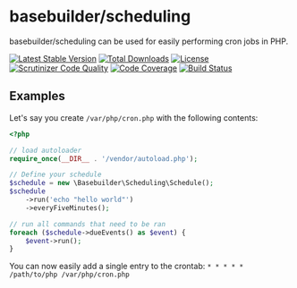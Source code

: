 # basebuilder/scheduling
basebuilder/scheduling can be used for easily performing cron jobs in PHP.

[![Latest Stable Version](https://poser.pugx.org/basebuilder/scheduling/v/stable)](https://packagist.org/packages/basebuilder/scheduling)
[![Total Downloads](https://poser.pugx.org/basebuilder/scheduling/downloads)](https://packagist.org/packages/basebuilder/scheduling)
[![License](https://poser.pugx.org/basebuilder/scheduling/license)](https://packagist.org/packages/basebuilder/scheduling)
[![Scrutinizer Code Quality](https://scrutinizer-ci.com/g/clansman-nl/scheduling/badges/quality-score.png?b=master)](https://scrutinizer-ci.com/g/clansman-nl/scheduling/?branch=master)
[![Code Coverage](https://scrutinizer-ci.com/g/clansman-nl/scheduling/badges/coverage.png?b=master)](https://scrutinizer-ci.com/g/clansman-nl/scheduling/?branch=master)
[![Build Status](https://scrutinizer-ci.com/g/clansman-nl/scheduling/badges/build.png?b=master)](https://scrutinizer-ci.com/g/clansman-nl/scheduling/build-status/master)

## Examples
Let's say you create `/var/php/cron.php` with the following contents:

```PHP
<?php

// load autoloader
require_once(__DIR__ . '/vendor/autoload.php');

// Define your schedule
$schedule = new \Basebuilder\Scheduling\Schedule();
$schedule
    ->run('echo "hello world"')
    ->everyFiveMinutes();

// run all commands that need to be ran
foreach ($schedule->dueEvents() as $event) {
    $event->run();
}
```

You can now easily add a single entry to the crontab:
`* * * * * /path/to/php /var/php/cron.php`